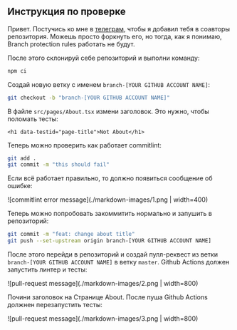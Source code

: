 ## Инструкция по проверке

Привет. Постучись ко мне в [телеграм](https://t.me/pasha_kryuchkov), чтобы я добавил тебя в соавторы репозитория. Можешь просто форкнуть его, но тогда, как я понимаю, Branch protection rules работать не будут.

После этого склонируй себе репозиторий и выполни команду:

```sh
npm ci
```

Создай новую ветку с именем `branch-[YOUR GITHUB ACCOUNT NAME]`:

```sh
git checkout -b "branch-[YOUR GITHUB ACCOUNT NAME]"
```

В файле `src/pages/About.tsx` измени заголовок. Это нужно, чтобы поломать тесты:

```
<h1 data-testid="page-title">Not About</h1>
```

Теперь можно проверить как работает commitlint:

```sh
git add .
git commit -m "this should fail"
```

Если всё работает правильно, то должно появиться сообщение об ошибке:

![commitlint error message](./markdown-images/1.png | width=400)

Теперь можно попробовать закоммитить нормально и запушить в репозиторий:

```sh
git commit -m "feat: change about title"
git push --set-upstream origin branch-[YOUR GITHUB ACCOUNT NAME]
```

После этого перейди в репозиторий и создай пулл-реквест из ветки `branch-[YOUR GITHUB ACCOUNT NAME]` в ветку `master`. Github Actions должен запустить линтер и тесты:

![pull-request message](./markdown-images/2.png | width=800)

Почини заголовок на Странице About. После пуша Github Actions должнен перезапустить тесты:

![pull-request message](./markdown-images/3.png | width=800)
